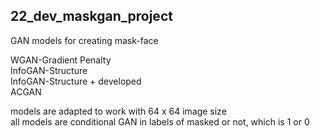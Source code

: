 ## 22_dev_maskgan_project
GAN models for creating mask-face

WGAN-Gradient Penalty  
InfoGAN-Structure  
InfoGAN-Structure + developed  
ACGAN

models are adapted to work with 64 x 64 image size  
all models are conditional GAN in labels of masked or not, which is 1 or 0
